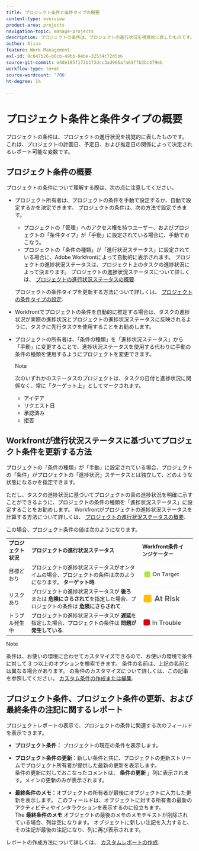 ```yaml
---
title: プロジェクト条件と条件タイプの概要
content-type: overview
product-area: projects
navigation-topic: manage-projects
description: プロジェクトの条件は、プロジェクトの進行状況を視覚的に表したものです。 これは、プロジェクトの計画日、予定日、および推定日の関係によって決定されるレポート可能な変数です。
author: Alina
feature: Work Management
exl-id: 0c847b26-b0cb-49bb-84be-32534c72d5b6
source-git-commit: e4de185f172b173dcc3ad966afa69ffb3bc479eb
workflow-type: tm+mt
source-wordcount: '706'
ht-degree: 1%

---
```


# プロジェクト条件と条件タイプの概要

<!-- Audited: 12/2023 -->

プロジェクトの条件は、プロジェクトの進行状況を視覚的に表したものです。 これは、プロジェクトの計画日、予定日、および推定日の関係によって決定されるレポート可能な変数です。

## プロジェクト条件の概要

プロジェクトの条件について理解する際は、次の点に注意してください。

* プロジェクト所有者は、プロジェクトの条件を手動で設定するか、自動で設定するかを決定できます。 プロジェクトの条件は、次の方法で設定できます。

   * プロジェクトの「管理」へのアクセス権を持つユーザー、およびプロジェクトの「条件タイプ」が「手動」に設定されている場合に、手動でおこなう。
   * プロジェクトの「条件の種類」が「進行状況ステータス」に設定されている場合に、Adobe Workfrontによって自動的に表示されます。 プロジェクトの進捗状況ステータスは、プロジェクト上のタスクの進捗状況によって決まります。 プロジェクトの進捗状況ステータスについて詳しくは、 [プロジェクトの進行状況ステータスの概要](../../../manage-work/projects/planning-a-project/project-progress-status.md).

  プロジェクトの条件タイプを更新する方法について詳しくは、 [プロジェクトの条件タイプの設定](../../../manage-work/projects/manage-projects/set-condition-type-for-project.md).

* Workfrontでプロジェクトの条件を自動的に推定する場合は、タスクの進捗状況が実際の進捗状況とプロジェクトの進捗状況ステータスに反映されるように、タスクに先行タスクを使用することをお勧めします。
* プロジェクトの所有者は、「条件の種類」を「進捗状況ステータス」から「手動」に変更することで、進捗状況ステータスを使用する代わりに手動の条件の種類を使用するようにプロジェクトを変更できます。

  >[!NOTE]
  >
  >次のいずれかのステータスのプロジェクトは、タスクの日付と進捗状況に関係なく、常に「ターゲット上」としてマークされます。
  >
  >* アイデア
  >* リクエスト日
  >* 承認済み
  >* 拒否

<!--
<div data-mc-conditions="QuicksilverOrClassic.Draft mode">
<h2>Set the Condition Type for a project</h2>
<p data-mc-conditions="QuicksilverOrClassic.Draft mode">(NOTE: drafted here and moved it to a separate article: /Content/Manage work/Projects/Manage projects/set-condition-type-for-project.htm)</p>
<ol>
<li value="1">Go to the project for which you want to update the Condition Type. </li>
<li value="2"> <p>  Click the <strong>More</strong> menu <img src="assets/qs-more-menu.png"> to the right of the project name, then click <strong>Edit</strong>.  <br> </p> </li>
<li value="3">In the <strong>Condition Type</strong> field, choose one of the following:
<ul>
<li><p><strong>Manual:</strong> The project owner sets the Condition on the project manually.</p><p data-mc-conditions="QuicksilverOrClassic.Quicksilver">In this case, the project owner can update the Condition of the project in the project header, or the Project Details section. </p></li>
<li><p><strong>Progress Status:</strong> Workfront sets the Condition based on the Progress Status of the project. <br></p></li>
</ul></li>
<li value="4">Click <strong>Save Changes</strong>. </li>
</ol>
</div>
-->

## Workfrontが進行状況ステータスに基づいてプロジェクト条件を更新する方法

プロジェクトの「条件の種類」が「手動」に設定されている場合、プロジェクトの「条件」がプロジェクトの「進捗状況」ステータスとは独立して、どのような状態になるかを指定できます。

ただし、タスクの進捗状況に基づいてプロジェクトの真の進捗状況を明確に示すことができるように、プロジェクトの条件の種類を「進捗状況ステータス」に設定することをお勧めします。 Workfrontがプロジェクトの進捗状況ステータスを計算する方法について詳しくは、 [プロジェクトの進行状況ステータスの概要](../../../manage-work/projects/planning-a-project/project-progress-status.md).

この場合、プロジェクト条件の値は次のようになります。

<table style="table-layout:auto"> 
 <col> 
 <col> 
 <col> 
 <col> 
 <tbody> 
  <tr> 
   <td><strong>プロジェクト状況</strong></td> 
   <td><strong>プロジェクトの進行状況ステータス</strong></td> 
   <td><strong>Workfront条件インジケーター</strong></td> 
   <td> </td> 
  </tr> 
  <tr> 
   <td>目標どおり</td> 
   <td>プロジェクトの進捗状況ステータスがオンタイムの場合、プロジェクトの条件は次のようになります。 <strong>ターゲット時</strong>. </td> 
   <td> <img src="assets/on-target-condition-icon.png"> </td> 
   <td> </td> 
  </tr> 
  <tr> 
   <td>リスクあり</td> 
   <td>プロジェクトの進捗状況ステータスが <strong>後ろ</strong> または <strong>危険にさらされて</strong>を指定した場合、プロジェクトの条件は <strong>危険にさらされて</strong>.</td> 
   <td> <img src="assets/at-risk-project-condition-icon.png"> </td> 
   <td> </td> 
  </tr> 
  <tr> 
   <td>トラブル発生中</td> 
   <td>プロジェクトの進捗状況ステータスが <strong>遅延</strong>を指定した場合、プロジェクトの条件は <strong>問題が発生している</strong>. </td> 
   <td> <img src="assets/in-trouble-project-condition-icon.png"> </td> 
   <td> </td> 
  </tr> 
 </tbody> 
</table>

>[!NOTE]
>
>条件は、お使いの環境に合わせてカスタマイズできるので、お使いの環境で条件に対して 3 つ以上のオプションを検索できます。 条件の名前は、上記の名前とは異なる場合があります。 の条件のカスタマイズについて詳しくは、この記事を参照してください。 [カスタム条件の作成または編集](../../../administration-and-setup/customize-workfront/create-manage-custom-conditions/create-edit-custom-conditions.md).

## プロジェクト条件、プロジェクト条件の更新、および最終条件の注記に関するレポート

プロジェクトレポートの表示で、プロジェクトの条件に関連する次のフィールドを表示できます。

* **プロジェクト条件：** プロジェクトの現在の条件を表示します。
* **プロジェクト条件の更新**：新しい条件と共に、プロジェクトの更新ストリームでプロジェクト所有者が提供した最新の更新を表示します。\
  条件の更新に対しておこなったコメントは、 **条件の更新** 」列に表示されます。メインの更新のみが表示されます。

* **最終条件のメモ**：オブジェクトの所有者が最後にオブジェクトに入力した更新を表示します。 このフィールドは、オブジェクトに対する所有者の最新のアクティビティやインタラクションを表示するのに役立ちます。\
  The **最終条件のメモ** オブジェクトの最後のメモのメモテキストが削除されている場合、列は空になります。 オブジェクトに新しい注記を入力すると、その注記が最後の注記になり、列に再び表示されます。

レポートの作成方法について詳しくは、 [カスタムレポートの作成](../../../reports-and-dashboards/reports/creating-and-managing-reports/create-custom-report.md).
